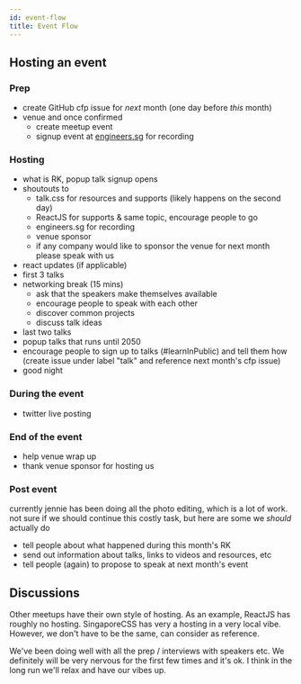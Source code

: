```yaml
---
id: event-flow
title: Event Flow
---
```


## Hosting an event

### Prep

- create GitHub cfp issue for _next_ month (one day before _this_ month)
- venue and once confirmed
  - create meetup event
  - signup event at [engineers.sg](https://bit.ly/esg-schedule) for recording

### Hosting

- what is RK, popup talk signup opens
- shoutouts to
  - talk.css for resources and supports (likely happens on the second day)
  - ReactJS for supports & same topic, encourage people to go
  - engineers.sg for recording
  - venue sponsor
  - if any company would like to sponsor the venue for next month please speak with us
- react updates (if applicable)
- first 3 talks
- networking break (15 mins)
  - ask that the speakers make themselves available
  - encourage people to speak with each other
  - discover common projects
  - discuss talk ideas
- last two talks
- popup talks that runs until 2050
- encourage people to sign up to talks (#learnInPublic) and tell them how (create issue under label "talk" and reference next month's cfp issue)
- good night

### During the event

- twitter live posting

### End of the event

- help venue wrap up
- thank venue sponsor for hosting us

### Post event

currently jennie has been doing all the photo editing, which is a lot of work. not sure if we should continue this costly task, but here are some we _should_ actually do

- tell people about what happened during this month's RK
- send out information about talks, links to videos and resources, etc
- tell people (again) to propose to speak at next month's event

## Discussions

Other meetups have their own style of hosting. As an example, ReactJS has roughly no hosting. SingaporeCSS has very a hosting in a very local vibe. However, we don't have to be the same, can consider as reference.

We've been doing well with all the prep / interviews with speakers etc. We definitely will be very nervous for the first few times and it's ok. I think in the long run we'll relax and have our vibes up.
